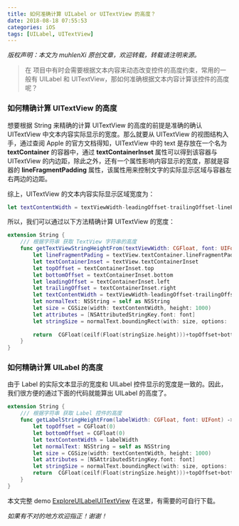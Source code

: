 ```yaml
---
title: 如何准确计算 UILabel or UITextView 的高度？
date: 2018-08-18 07:55:53
categories: iOS
tags: [UILabel, UITextView]
---
```


*版权声明：本文为 muhlenXi 原创文章，欢迎转载，转载请注明来源。*

> 在 项目中有时会需要根据文本内容来动态改变控件的高度约束，常用的一般有 UILabel 和 UITextView，那如何准确根据文本内容计算该控件的高度呢？

<!-- more -->

### 如何精确计算 UITextView 的高度

想要根据 String 来精确的计算 UITextView 的高度的前提是准确的确认 UITextView 中文本内容实际显示的宽度。那么就要从 UITextView 的视图结构入手，通过查阅 Apple 的官方文档得知，UITextView 中的 text 是存放在一个名为 **textContainer** 的容器中，通过 **textContainerInset** 属性可以得到该容器与 UITextView 的内边距，除此之外，还有一个属性影响内容显示的宽度，那就是容器的 **lineFragmentPadding** 属性，该属性用来控制文字的实际显示区域与容器左右两边的边距。

综上，UITextView 的文本内容实际显示区域宽度为：

```swift
let textContentWidth = textViewWidth-leadingOffset-trailingOffset-lineFragmentPading*2
```

所以，我们可以通过以下方法精确计算 UITextView 的宽度：

```swift
extension String {
    /// 根据字符串 获取 TextView 字符串的高度
    func getTextViewStringHeightFrom(textViewWidth: CGFloat, font: UIFont, textView: UITextView) -> CGFloat {
        let lineFragmentPading = textView.textContainer.lineFragmentPadding
        let textContainerInset = textView.textContainerInset
        let topOffset = textContainerInset.top
        let bottomOffset = textContainerInset.bottom
        let leadingOffset = textContainerInset.left
        let trailingOffset = textContainerInset.right
        let textContentWidth = textViewWidth-leadingOffset-trailingOffset-lineFragmentPading*2
        let normalText: NSString = self as NSString
        let size = CGSize(width: textContentWidth, height: 1000)
        let attributes = [NSAttributedStringKey.font: font]
        let stringSize = normalText.boundingRect(with: size, options: .usesLineFragmentOrigin, attributes: attributes, context:nil).size
        
        return  CGFloat(ceilf(Float(stringSize.height)))+topOffset+bottomOffset
    }
}
```



### 如何精确计算 UILabel 的高度

由于 Label 的实际文本显示的宽度和 UILabel 控件显示的宽度是一致的。因此，我们很方便的通过下面的代码就能算出 UILabel 的高度了。

```swift
extension String {
    /// 根据字符串 获取 Label 控件的高度
    func getLabelStringHeightFrom(labelWidth: CGFloat, font: UIFont) -> CGFloat {
        let topOffset = CGFloat(0)
        let bottomOffset = CGFloat(0)
        let textContentWidth = labelWidth
        let normalText: NSString = self as NSString
        let size = CGSize(width: textContentWidth, height: 1000)
        let attributes = [NSAttributedStringKey.font: font]
        let stringSize = normalText.boundingRect(with: size, options: .usesLineFragmentOrigin, attributes: attributes, context:nil).size
        return  CGFloat(ceilf(Float(stringSize.height)))+topOffset+bottomOffset
    }
}
```

本文完整 demo [ExploreUILabelUITextView](https://github.com/muhlenXi-Team/ExploreUILabelUITextView) 在这里，有需要的可自行下载。

*如果有不对的地方欢迎指正！谢谢！*